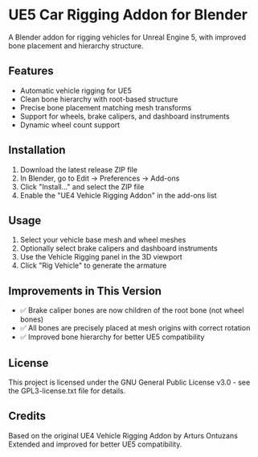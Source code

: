 # UE5 Car Rigging Addon for Blender

A Blender addon for rigging vehicles for Unreal Engine 5, with improved bone placement and hierarchy structure.

## Features

- Automatic vehicle rigging for UE5
- Clean bone hierarchy with root-based structure
- Precise bone placement matching mesh transforms
- Support for wheels, brake calipers, and dashboard instruments
- Dynamic wheel count support

## Installation

1. Download the latest release ZIP file
2. In Blender, go to Edit → Preferences → Add-ons
3. Click "Install..." and select the ZIP file
4. Enable the "UE4 Vehicle Rigging Addon" in the add-ons list

## Usage

1. Select your vehicle base mesh and wheel meshes
2. Optionally select brake calipers and dashboard instruments
3. Use the Vehicle Rigging panel in the 3D viewport
4. Click "Rig Vehicle" to generate the armature

## Improvements in This Version

- ✅ Brake caliper bones are now children of the root bone (not wheel bones)
- ✅ All bones are precisely placed at mesh origins with correct rotation
- ✅ Improved bone hierarchy for better UE5 compatibility

## License

This project is licensed under the GNU General Public License v3.0 - see the GPL3-license.txt file for details.

## Credits

Based on the original UE4 Vehicle Rigging Addon by Arturs Ontuzans
Extended and improved for better UE5 compatibility.
